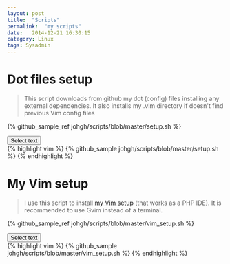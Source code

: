 ```yaml
---
layout: post
title:  "Scripts"
permalink:  "my scripts"
date:   2014-12-21 16:30:15
category: Linux
tags: Sysadmin
---
```


# Dot files setup

> This script downloads from github my dot (config) files installing any external dependencies. It also installs
> my .vim directory if doesn't find previous Vim config files

<script src="{{ "/scripts/selecttext.js" | prepend: site.baseurl }}"></script>

{% github_sample_ref johgh/scripts/blob/master/setup.sh  %}
<div> <button class="selectButton" data-id="#selectText1" type="button">Select text </button> </div>
<div id="selectText1">
{% highlight vim %}
{% github_sample johgh/scripts/blob/master/setup.sh %}
{% endhighlight %}
</div>

# My Vim setup

> I use this script to install [my Vim setup](https://github.com/johgh/vim) (that works as a PHP IDE). It is recommended to use Gvim instead of a terminal.


{% github_sample_ref johgh/scripts/blob/master/vim_setup.sh  %}
<div> <button class="selectButton" data-id="#selectText2" type="button">Select text </button> </div>
<div id="selectText2">
{% highlight vim %}
{% github_sample johgh/scripts/blob/master/vim_setup.sh %}
{% endhighlight %}
</div>

